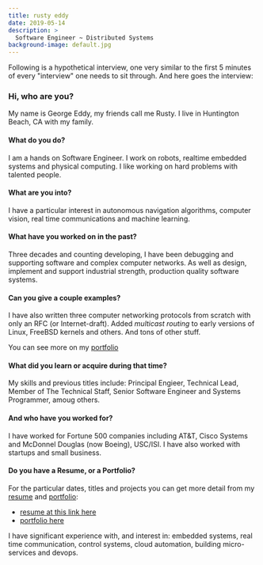 ```yaml
---
title: rusty eddy
date: 2019-05-14
description: >
  Software Engineer ~ Distributed Systems
background-image: default.jpg
---
```


Following is a hypothetical interview, one very similar to the first
5 minutes of every "interview" one needs to sit through.  And here
goes the interview:

### Hi, who are you?

My name is George Eddy, my friends call me Rusty.  I live in
Huntington Beach, CA with my family.

#### What do you do?

I am a hands on Software Engineer.  I work on robots, realtime
embedded systems and physical computing.  I like working on hard
problems with talented people.

#### What are you into?
I have a particular interest in autonomous navigation algorithms,
 computer vision, real time communications and machine learning.

#### What have you worked on in the past?
Three decades and counting developing, I have been debugging and
supporting software and complex computer networks.  As well as design,
implement and support industrial strength, production quality software
systems.

#### Can you give a couple examples?

I have also written three computer networking protocols from scratch
with only an RFC (or Internet-draft).  Added _multicast routing_ to
early versions of Linux, FreeBSD kernels and others.  And tons of
other stuff.

You can see more on my [portfolio](/portfolio)

#### What did you learn or acquire during that time?

My skills and previous titles include: Principal Engieer,
Technical Lead, Member of The Technical Staff, Senior Software
Engineer and Systems Programmer, amoug others.

#### And who have you worked for?
I have worked for Fortune 500 companies including AT&T, Cisco Systems
and McDonnel Douglas (now Boeing), USC/ISI.  I have also worked with
startups and small business.

#### Do you have a Resume, or a Portfolio?

For the particular dates, titles and projects you can get more detail
from my [resume](http://resume.rustyeddy.com) and 
[portfolio](http://portfolio.rustyeddy.com):

- [resume at this link here](http://rustyeddy.com/resume)
- [portfolio here](http://rustyeddy.com/portfolio
)

I have significant experience with, and interest in: embedded systems,
real time communication, control systems, cloud automation,
building micro-services and devops.

